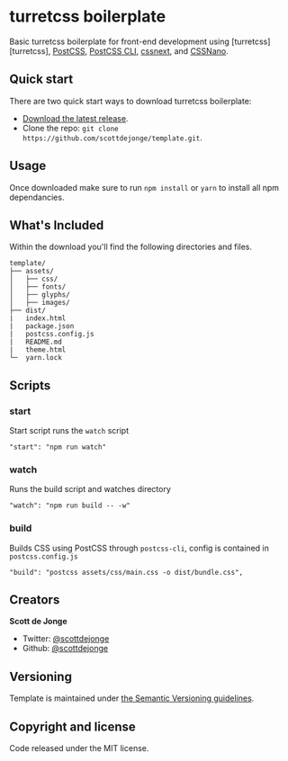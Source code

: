 # turretcss boilerplate

Basic turretcss boilerplate for front-end development using [turretcss][turretcss], [PostCSS][PostCSS], [PostCSS CLI][PostCSS CLI], [cssnext][cssnext], and [CSSNano][CSSNano].

## Quick start

There are two quick start ways to download turretcss boilerplate:

- [Download the latest release](https://github.com/scottdejonge/template/archive/master.zip).
- Clone the repo: `git clone https://github.com/scottdejonge/template.git`.

## Usage

Once downloaded make sure to run `npm install` or `yarn` to install all npm dependancies.

## What's Included

Within the download you'll find the following directories and files.

```
template/
├── assets/
│   ├── css/
│   ├── fonts/
│   ├── glyphs/
│   ├── images/
├── dist/
|   index.html
|   package.json
|   postcss.config.js
|   README.md
|   theme.html
└─  yarn.lock

```

## Scripts

### start

Start script runs the `watch` script

```
"start": "npm run watch"
```

### watch

Runs the build script and watches directory

```
"watch": "npm run build -- -w"
```

### build

Builds CSS using PostCSS through `postcss-cli`, config is contained in `postcss.config.js`

```
"build": "postcss assets/css/main.css -o dist/bundle.css",
```

## Creators

**Scott de Jonge**

* Twitter: [@scottdejonge](https://twitter.com/scottdejonge)
* Github: [@scottdejonge](https://github.com/scottdejonge)

## Versioning

Template is maintained under [the Semantic Versioning guidelines](http://semver.org/).

## Copyright and license

Code released under the MIT license.

[PostCSS]: http://postcss.org/
[PostCSS CLI]: https://github.com/postcss/postcss-cli
[cssnext]: http://cssnext.io/
[CSSNano]: http://cssnano.co/